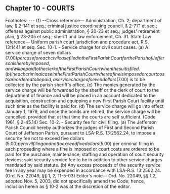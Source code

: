 ## Chapter 10 - COURTS
Footnotes:
--- (1) --Cross reference— Administration, Ch. 2; department of law, § 2-141 et seq.; criminal justice coordinating
council, § 2-771 et seq.; offenses against public administration, § 20-23 et seq.; judges' retirement plan, § 23-205
et seq.; sheriff and law enforcement, Ch. 31.
State Law reference— Uniform parish court jurisdiction and procedure act, R.S. 13:1441 et seq.
Sec. 10-1. - Service charge for civil court cases.
(a)
A service charge of seven dollars ($7.00) per case for each civil case filed in the First Parish Court for the Parish
of Jefferson is hereby imposed, and will be paid to the clerk of the First Parish Court when the suit is filed.
(b)
In each criminal case in the First Parish Court where a fine is imposed or court costs are ordered to be paid, a
service charge of seven dollars ($7.00) is to be collected by the parish sheriff's office,
(c)
The monies generated by the service charge will be forwarded by the sheriff or the clerk of court to the
department of finance and will be placed in an account dedicated to the acquisition, construction and equipping a
new First Parish Court facility until such time as the facility is paid for.
(d)
The service charge will go into effect January 1, 1979, and once the bonds are retired, the service charge will be
cancelled, provided that at that time the courts are self sufficient.
(Code 1961, § 2-45.14)
Sec. 10-2. - Security fee for civil filing.
(a)
The Jefferson Parish Council hereby authorizes the judges of First and Second Parish Court of Jefferson Parish,
pursuant to LSA-R.S. 13:2562.24, to impose a security fee not to exceed five dollars ($5.00) per civil filing and
not to exceed five dollars ($5.00) per criminal filing in each proceeding where a fine is imposed or court costs
are ordered to be paid for the purchase, maintenance, staffing and operation of court security devices; said
security service fee to be in addition to other service charges mandated by said statute.
(b)
Any excess proceeds of the security service fee in any year may be expended in accordance with LSA-R.S.
13:2562.24.
(Ord. No. 22049, §§ 1, 2, 11-5-03)
Editor's note— Ord. No. 22049, §§ 1,2, adopted Nov. 5, 2003, did not specifically amend the Code; hence,
inclusion herein as § 10-2 was at the discretion of the editor.
